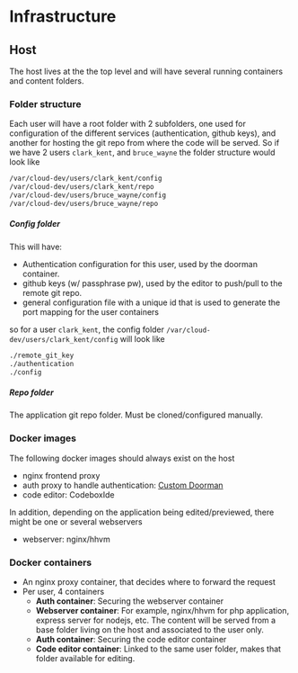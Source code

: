 Infrastructure
==============

## Host

The host lives at the the top level and will have several running containers and content folders.

### Folder structure

Each user will have a root folder with 2 subfolders, one used for configuration of the different services (authentication,
github keys), and another for hosting the git repo from where the code will be served. So if we have 2 users `clark_kent`,
and `bruce_wayne` the folder structure would look like

```sh
/var/cloud-dev/users/clark_kent/config
/var/cloud-dev/users/clark_kent/repo
/var/cloud-dev/users/bruce_wayne/config
/var/cloud-dev/users/bruce_wayne/repo
```

##### Config folder

This will have:

- Authentication configuration for this user, used by the doorman container.
- github keys (w/ passphrase pw), used by the editor to push/pull to the remote git repo.
- general configuration file with a unique id that is used to generate the port mapping for the user containers

so for a user `clark_kent`, the config folder `/var/cloud-dev/users/clark_kent/config` will look like

```sh
./remote_git_key
./authentication
./config
```

##### Repo folder

The application git repo folder. Must be cloned/configured manually.

### Docker images

The following docker images should always exist on the host

- nginx frontend proxy
- auth proxy to handle authentication: [Custom Doorman](https://github.com/inakianduaga/doorman-auth-proxy)
- code editor: CodeboxIde

In addition, depending on the application being edited/previewed, there might be one or several webservers

- webserver: nginx/hhvm

### Docker containers

- An nginx proxy container, that decides where to forward the request
- Per user, 4 containers
  - **Auth container**: Securing the webserver container
  - **Webserver container**: For example, nginx/hhvm for php application, express server for nodejs, etc.
      The content will be served from a base folder living on the host and associated to the user only.
  - **Auth container**: Securing the code editor container
  - **Code editor container**: Linked to the same user folder, makes that folder available for editing.
